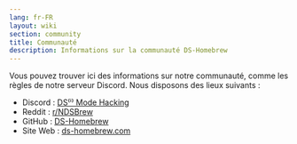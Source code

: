 ```yaml
---
lang: fr-FR
layout: wiki
section: community
title: Communauté
description: Informations sur la communauté DS-Homebrew
---
```


Vous pouvez trouver ici des informations sur notre communauté, comme les règles de notre serveur Discord. Nous disposons des lieux suivants :
- Discord : [DS⁽ⁱ⁾ Mode Hacking](https://ds-homebrew.com/discord)
- Reddit : [r/NDSBrew](https://reddit.com/r/NDSBrew)
- GitHub : [DS-Homebrew](https://github.com/DS-Homebrew)
- Site Web : [ds-homebrew.com](https://ds-homebrew.com)
